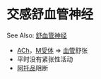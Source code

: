 # 交感舒血管神经

See Also: [舒血管神经](舒血管神经.md)

- [ACh](ACh.md)，[M受体](M受体.md) => [血管](血管.md)舒张
- 平时没有紧张性活动
- [阿托品](阿托品.md)阻断
